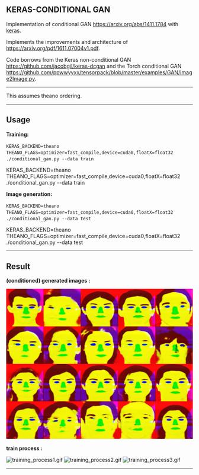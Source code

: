 ## KERAS-CONDITIONAL GAN ##

Implementation of conditional GAN https://arxiv.org/abs/1411.1784 with [keras](https://github.com/fchollet/keras).

Implements the improvements and architecture of https://arxiv.org/pdf/1611.07004v1.pdf.

Code borrows from the Keras non-conditional GAN https://github.com/jacobgil/keras-dcgan and the Torch conditional GAN https://github.com/ppwwyyxx/tensorpack/blob/master/examples/GAN/Image2Image.py.

---

This assumes theano ordering.

---

## Usage


**Training:**

 `KERAS_BACKEND=theano THEANO_FLAGS=optimizer=fast_compile,device=cuda0,floatX=float32 ./conditional_gan.py --data train`



  KERAS_BACKEND=theano THEANO_FLAGS=optimizer=fast_compile,device=cuda0,floatX=float32 ./conditional_gan.py --data train



**Image generation:**

 `KERAS_BACKEND=theano THEANO_FLAGS=optimizer=fast_compile,device=cuda0,floatX=float32 ./conditional_gan.py --data test`



  KERAS_BACKEND=theano THEANO_FLAGS=optimizer=fast_compile,device=cuda0,floatX=float32 ./conditional_gan.py --data test


---


## Result



**(conditioned) generated images :** 



![generated_image.png](./assets/generated.png)



**train process :**



![training_process1.gif](./assets/0_0.gif)
![training_process2.gif](./assets/13_0.gif)
![training_process3.gif](./assets/99_0.gif)




---
